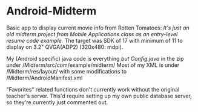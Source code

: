 Android-Midterm
===============

Basic app to display current movie info from Rotten Tomatoes:
  *It's just an old midterm project from Mobile Applications class as an entry-level resume code example.*
  The target was SDK of 17 with minimum of 11 to display on 3.2" QVGA(ADP2) (320x480: mdpi).
  
  My (Android specific) java code is everything *but Config.java* in the zip under /Midterm/src/com/example/midterm/
  Most of my XML is under /Midterm/res/layout/ with some modifications to /Midterm/AndroidManifest.xml
  
  "Favorites" related functions don't currently work without the original teacher's server.
    This'd require setting up my own public database server, so they're currently just commented out.
